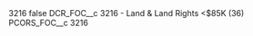 <?xml version="1.0" encoding="UTF-8"?>
<CustomMetadata xmlns="http://soap.sforce.com/2006/04/metadata" xmlns:xsi="http://www.w3.org/2001/XMLSchema-instance" xmlns:xsd="http://www.w3.org/2001/XMLSchema">
    <label>3216</label>
    <protected>false</protected>
    <values>
        <field>DCR_FOC__c</field>
        <value xsi:type="xsd:string">3216 - Land &amp; Land Rights &lt;$85K (36)</value>
    </values>
    <values>
        <field>PCORS_FOC__c</field>
        <value xsi:type="xsd:string">3216</value>
    </values>
</CustomMetadata>
